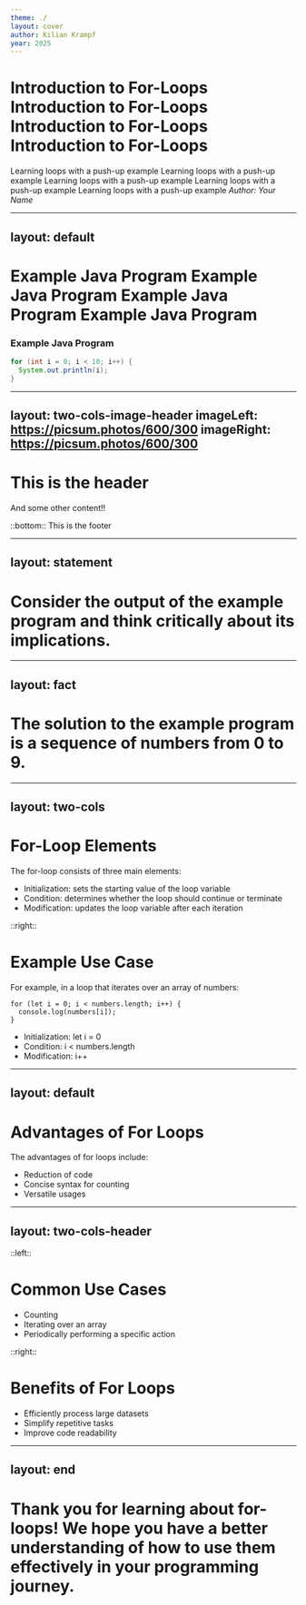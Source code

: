 ```yaml
---
theme: ./
layout: cover
author: Kilian Krampf
year: 2025
---
```


# Introduction to For-Loops Introduction to For-Loops Introduction to For-Loops Introduction to For-Loops
[//]: # (# Introduction to For-Loops)
Learning loops with a push-up example
Learning loops with a push-up example
Learning loops with a push-up example
Learning loops with a push-up example
Learning loops with a push-up example
_Author: Your Name_

---
layout: default
---

# Example Java Program Example Java Program Example Java Program Example Java Program
### Example Java Program
```java
for (int i = 0; i < 10; i++) {
  System.out.println(i);
}
```

---
layout: two-cols-image-header
imageLeft: https://picsum.photos/600/300
imageRight: https://picsum.photos/600/300
---

# This is the header

And some other content!!

::bottom::
This is the footer

---
layout: statement
---

# Consider the output of the example program and think critically about its implications.

---
layout: fact
---

# The solution to the example program is a sequence of numbers from 0 to 9.

---
layout: two-cols
---

# For-Loop Elements
The for-loop consists of three main elements:
* Initialization: sets the starting value of the loop variable
* Condition: determines whether the loop should continue or terminate
* Modification: updates the loop variable after each iteration

::right::

# Example Use Case
For example, in a loop that iterates over an array of numbers:
```
for (let i = 0; i < numbers.length; i++) {
  console.log(numbers[i]);
}
```
* Initialization: let i = 0
* Condition: i < numbers.length
* Modification: i++

---
layout: default
---

# Advantages of For Loops
The advantages of for loops include:
* Reduction of code
* Concise syntax for counting
* Versatile usages

---
layout: two-cols-header
---

::left::

# Common Use Cases
- Counting
- Iterating over an array
- Periodically performing a specific action

::right::

# Benefits of For Loops
- Efficiently process large datasets
- Simplify repetitive tasks
- Improve code readability

---
layout: end
---
# Thank you for learning about for-loops! We hope you have a better understanding of how to use them effectively in your programming journey.

